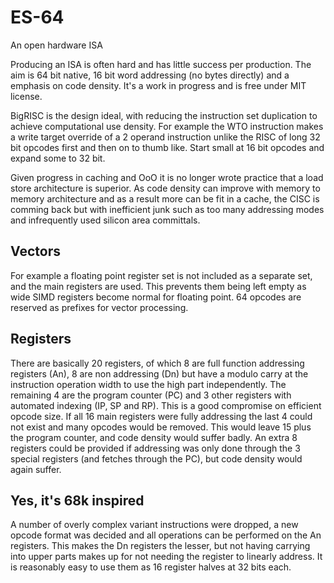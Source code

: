 # ES-64
An open hardware ISA

Producing an ISA is often hard and has little success per production. The aim is 64 bit native, 16 bit word addressing (no bytes directly) and a emphasis on code density. It's a work in progress and is free under MIT license.

BigRISC is the design ideal, with reducing the instruction set duplication to achieve computational use density. For example the WTO instruction makes a write target override of a 2 operand instruction unlike the RISC of long 32 bit opcodes first and then on to thumb like. Start small at 16 bit opcodes and expand some to 32 bit.

Given progress in caching and OoO it is no longer wrote practice that a load store architecture is superior. As code density can improve with memory to memory architecture and as a result more can be fit in a cache, the CISC is comming back but with inefficient junk such as too many addressing modes and infrequently used silicon area committals.

## Vectors
For example a floating point register set is not included as a separate set, and the main registers are used. This prevents them being left empty as wide SIMD registers become normal for floating point. 64 opcodes are reserved as prefixes for vector processing.

## Registers
There are basically 20 registers, of which 8 are full function addressing registers (An), 8 are non addressing (Dn) but have a modulo carry at the instruction operation width to use the high part independently. The remaining 4 are the program counter (PC) and 3 other registers with automated indexing (IP, SP and RP). This is a good compromise on efficient opcode size. If all 16 main registers were fully addressing the last 4 could not exist and many opcodes would be removed. This would leave 15 plus the program counter, and code density would suffer badly. An extra 8 registers could be provided if addressing was only done through the 3 special registers (and fetches through the PC), but code density would again suffer.

## Yes, it's 68k inspired
A number of overly complex variant instructions were dropped, a new opcode format was decided and all operations can be performed on the An registers. This makes the Dn registers the lesser, but not having carrying into upper parts makes up for not needing the register to linearly address. It is reasonably easy to use them as 16 register halves at 32 bits each.

